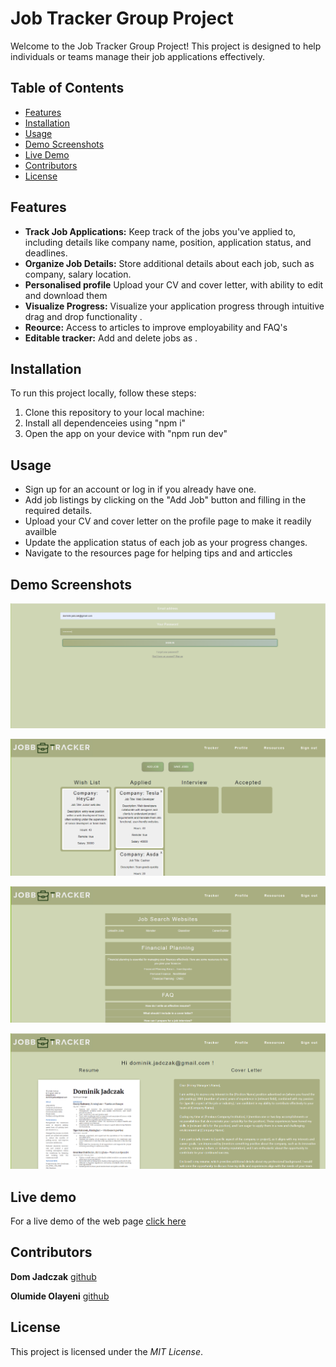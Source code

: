 # Job Tracker Group Project

Welcome to the Job Tracker Group Project! This project is designed to help individuals or teams manage their job applications effectively.

## Table of Contents

- [Features](#features)
- [Installation](#installation)
- [Usage](#usage)
- [Demo Screenshots](#demo-screenshots)
- [Live Demo](#live-demo)
- [Contributors](#contributors)
- [License](#license)

## Features

- **Track Job Applications:** Keep track of the jobs you've applied to, including details like company name, position, application status, and deadlines.
- **Organize Job Details:** Store additional details about each job, such as company, salary location.
- **Personalised profile** Upload your CV and cover letter, with ability to edit and download them
- **Visualize Progress:** Visualize your application progress through intuitive drag and drop functionality .
- **Reource:** Access to articles to improve employability and FAQ's
- **Editable tracker:** Add and delete jobs as .

## Installation

To run this project locally, follow these steps:

1. Clone this repository to your local machine:
2. Install all dependenceies using "npm i"
3. Open the app on your device with "npm run dev"

## Usage 

- Sign up for an account or log in if you already have one.
- Add job listings by clicking on the "Add Job" button and filling in the required details.
- Upload your CV and cover letter on the profile page to make it readily availble 
- Update the application status of each job as your progress changes.
- Navigate to the resources page for helping tips and and articcles 


## Demo Screenshots 
![log in page](./src/resources/login.jpg)

![Tracker page ](./src/resources/tracker.jpg)

![Resources page ](./src/resources/resources.jpg)

![Profile](./src/resources/profile.jpg)

## Live demo
 For a live demo of the web page [click here ](https://jobbtracker.netlify.app/)


## Contributors

**Dom Jadczak** [github](https://github.com/Dominik-Jad)

**Olumide Olayeni** [github](https://github.com/blackiechan48)



## License


This project is licensed under the *MIT License*.


